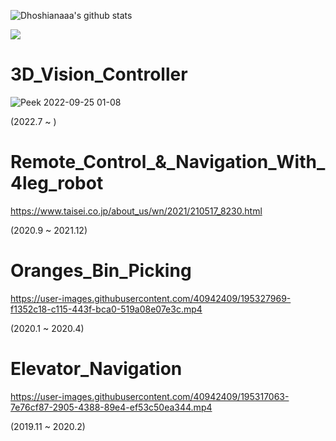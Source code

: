 
![Dhoshianaaa's github stats](https://github-readme-stats.vercel.app/api?username=hoshianaaa&count_private=true&show_icons=true&theme=radical)

![](https://github-profile-summary-cards.vercel.app/api/cards/profile-details?username=hoshianaaa&theme=vue)

<!--
**hoshianaaa/hoshianaaa** is a ✨ _special_ ✨ repository because its `README.md` (this file) appears on your GitHub profile.

Here are some ideas to get you started:

- 🔭 I’m currently working on ...
- 🌱 I’m currently learning ...
- 👯 I’m looking to collaborate on ...
- 🤔 I’m looking for help with ...
- 💬 Ask me about ...
- 📫 How to reach me: ...
- 😄 Pronouns: ...
- ⚡ Fun fact: ...
-->

# 3D_Vision_Controller 

![Peek 2022-09-25 01-08](https://user-images.githubusercontent.com/40942409/195293558-8ec818fd-5b73-4494-b826-6016ab48a63c.gif)  

(2022.7 ~ )
  
# Remote_Control_&_Navigation_With_4leg_robot 

https://www.taisei.co.jp/about_us/wn/2021/210517_8230.html  

(2020.9 ~ 2021.12)

# Oranges_Bin_Picking  

https://user-images.githubusercontent.com/40942409/195327969-f1352c18-c115-443f-bca0-519a08e07e3c.mp4  

(2020.1 ~ 2020.4)

# Elevator_Navigation 

https://user-images.githubusercontent.com/40942409/195317063-7e76cf87-2905-4388-89e4-ef53c50ea344.mp4  

(2019.11 ~ 2020.2)
